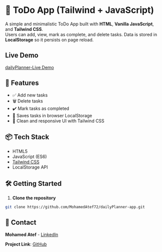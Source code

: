 # 📝 ToDo App (Tailwind + JavaScript)

A simple and minimalistic ToDo App built with **HTML**, **Vanilla JavaScript**, and **Tailwind CSS**.  
Users can add, view, mark as complete, and delete tasks. Data is stored in **LocalStorage** so it persists on page reload.

## Live Demo

[dailyPlanner-Live Demo](https://daily-planner-app-five.vercel.app/)

## 🚀 Features

- ✅ Add new tasks
- 🗑️ Delete tasks
- ✔️ Mark tasks as completed
- 💾 Saves tasks in browser LocalStorage
- 🌙 Clean and responsive UI with Tailwind CSS

## 📦 Tech Stack

- HTML5
- JavaScript (ES6)
- [Tailwind CSS](https://tailwindcss.com/)
- LocalStorage API

## 🛠️ Getting Started

1. **Clone the repository**

```bash
git clone https://github.com/MohamedAtef72/dailyPlanner-app.git
```
## 📧 Contact

**Mohamed Atef** - [LinkedIn](https://www.linkedin.com/in/mohamed-atef-088a55272)

**Project Link**: [GitHub](https://github.com/MohamedAtef72/dailyPlanner-app.git)

